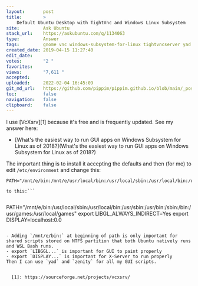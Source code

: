 ```yaml
---
layout:       post
title:        >
    Default Ubuntu Desktop with TightVnc and Windows Linux Subsystem
site:         Ask Ubuntu
stack_url:    https://askubuntu.com/q/1134063
type:         Answer
tags:         gnome vnc windows-subsystem-for-linux tightvncserver yad
created_date: 2019-04-15 11:27:40
edit_date:    
votes:        "2 "
favorites:    
views:        "7,611 "
accepted:     
uploaded:     2022-02-04 16:45:09
git_md_url:   https://github.com/pippim/pippim.github.io/blob/main/_posts/2019/2019-04-15-Default-Ubuntu-Desktop-with-TightVnc-and-Windows-Linux-Subsystem.md
toc:          false
navigation:   false
clipboard:    false
---
```


I use [VcXsrv][1] because it's free and is frequently updated. See my answer here:

- [What&#39;s the easiest way to run GUI apps on Windows Subsystem for Linux as of 2018?](What&#39;s the easiest way to run GUI apps on Windows Subsystem for Linux as of 2018?)

The important thing is to install it accepting the defaults and then (for me) to edit `/etc/environment` and change this:

``` 
PATH="/mnt/e/bin:/mnt/e/usr/local/bin:/usr/local/sbin:/usr/local/bin:/usr/sbin:/usr/bin:/sbin:/bin:/usr/games:/usr/local/games:/snap/bin:"

to this:```


``` 
PATH="/mnt/e/bin:/usr/local/sbin:/usr/local/bin:/usr/sbin:/usr/bin:/sbin:/bin:/usr/games:/usr/local/games"
export LIBGL_ALWAYS_INDIRECT=Yes
export DISPLAY=localhost:0.0
```

- Adding `/mnt/e/bin:` at beginning of path is only important for shared scripts stored on NTFS partition that both Ubuntu natively runs and WSL Bash runs.
- export `LIBGGL...` is important for GUI to paint properly
- export `DISPLAY...` is important for X-Server to run properly
Then I can use `yad` and `zenity` for all my GUI scripts.


  [1]: https://sourceforge.net/projects/vcxsrv/

